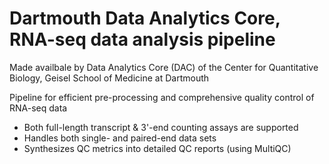 # Dartmouth Data Analytics Core, RNA-seq data analysis pipeline

Made availbale by Data Analytics Core (DAC) of the Center for Quantitative Biology, Geisel School of Medicine at Dartmouth

Pipeline for efficient pre-processing and comprehensive quality control of RNA-seq data

- Both full-length transcript & 3'-end counting assays are supported
- Handles both single- and paired-end data sets 
- Synthesizes QC metrics into detailed QC reports (using MultiQC) 
